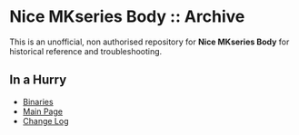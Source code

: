 # Nice MKseries Body :: Archive

This is an unofficial, non authorised repository for **Nice MKseries Body** for historical reference and troubleshooting.


## In a Hurry
* [Binaries](./Archive)
* [Main Page](https://github.com/net-lisias-ksph/NMB/)
* [Change Log](./CHANGE_LOG.md)
